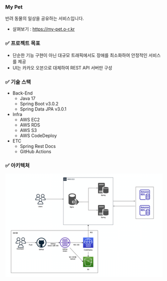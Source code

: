### My Pet
반려 동물의 일상을 공유하는 서비스입니다.
- 살펴보기 : https://my-pet.o-r.kr

### ✅ 프로젝트 목표
- 단순한 기능 구현이 아닌 대규모 트래픽에서도 장애를 최소화하여 안정적인 서비스를 제공
- UI는 카카오 오븐으로 대체하여 REST API 서버만 구성

### ✅ 기술 스택
- Back-End
  - Java 17
  - Spring Boot v3.0.2
  - Spring Data JPA v3.0.1
- Infra
  - AWS EC2
  - AWS RDS
  - AWS S3
  - AWS CodeDeploy
- ETC
  - Spring Rest Docs
  - GitHub Actions

### ✅ 아키텍쳐
![architecture](./docs/architecture.png)
